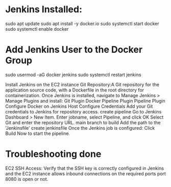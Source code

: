 # Jenkins Installed:
sudo apt update
sudo apt install -y docker.io
sudo systemctl start docker
sudo systemctl enable docker
# Add Jenkins User to the Docker Group
sudo usermod -aG docker jenkins
sudo systemctl restart jenkins

Install Jenkins on the EC2 instance 
Git Repository:A Git repository for the application source code, with a Dockerfile in the root directory for containerization.
Once Jenkins is installed, navigate to Manage Jenkins > Manage Plugins and install:
             Git Plugin
            Docker Pipeline Plugin
             Pipeline Plugin
Configure Docker on Jenkins Host
Configure Credentials
Add your Git credentials to Jenkins for repository access.
create pipeline
    Go to Jenkins Dashboard > New Item.
    Enter  jobname, select Pipeline, and click OK
Select Git and enter the repository URL.
main branch to build 
Add the path to the 'Jenkinsfile'
create jenkinsfile
Once the Jenkins job is configured:
Click Build Now to start the pipeline.
# Troubleshooting done
EC2 SSH Access: Verify that the SSH key is correctly configured in Jenkins and the EC2 instance allows inbound connections on the required ports 
port 8080 is open or not.

